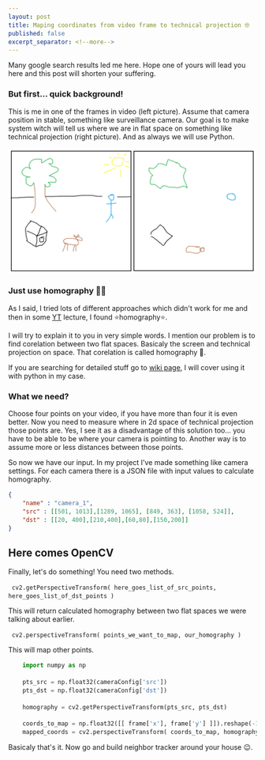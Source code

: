 ```yaml
---
layout: post
title: Maping coordinates from video frame to technical projection 🤓
published: false
excerpt_separator: <!--more-->
---
```



Many google search results led me here. Hope one of yours will lead you here and this post will shorten your suffering.

<!--more-->

### But first... quick background! 

This is me in one of the frames in video (left picture). Assume that camera position in stable, something like surveillance camera. Our goal is to make system witch will tell us where we are in flat space on something like technical projection (right picture). And as always we will use Python. 

![homography_idea](https://github.com/JakubSzwajka/JakubSzwajka.github.io/blob/master/_posts/_images/homography_1.png?raw=true) 

### Just use homography 🤷‍♀️

As I said, I tried lots of different approaches which didn't work for me and then in some [YT](https://www.youtube.com/watch?v=fVJeJMWZcq8) lecture, I found ⭐homography⭐.

I will try to explain it to you in very simple words. I mention our problem is to find corelation between two flat spaces. Basicaly the screen and technical projection on space. That corelation is called homography 🤯. 

If you are searching for detailed stuff go to [wiki page](https://en.wikipedia.org/wiki/Homography_(computer_vision)), I will cover using it with python in my case. 

### What we need? 

Choose four points on your video, if you have more than four it is even better. Now you need to measure where in 2d space of technical projection those points are. Yes, I see it as a disadvantage of this solution too... you have to be able to be where your camera is pointing to. Another way is to assume more or less distances between those points.

So now we have our input. In my project I've made something like camera settings. For each camera there is a JSON file with input values to calculate homography.  

```json
{
    "name" : "camera_1",
    "src" : [[501, 1013],[1289, 1065], [849, 363], [1058, 524]],
    "dst" : [[20, 400],[210,400],[60,80],[150,200]]
}
```

## Here comes OpenCV

Finally, let's do something! You need two methods. 

`` cv2.getPerspectiveTransform( here_goes_list_of_src_points, here_goes_list_of_dst_points )``

This will return calculated homography between two flat spaces we were talking about earlier.  

`` cv2.perspectiveTransform( points_we_want_to_map, our_homography )``

This will map other points. 

```Python 
    import numpy as np

    pts_src = np.float32(cameraConfig['src'])
    pts_dst = np.float32(cameraConfig['dst'])

    homography = cv2.getPerspectiveTransform(pts_src, pts_dst)

    coords_to_map = np.float32([[ frame['x'], frame['y'] ]]).reshape(-1,1,2)
    mapped_coords = cv2.perspectiveTransform( coords_to_map, homography )

```

Basicaly that's it. Now go and build neighbor tracker around your house 😉.  